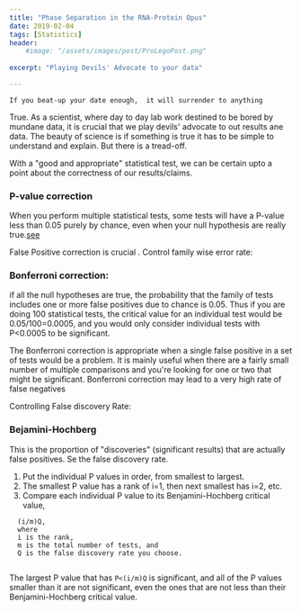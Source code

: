```yaml
---
title: "Phase Separation in the RNA-Protein Opus"
date: 2019-02-04
tags: [Statistics]
header:
    #image: "/assets/images/post/ProLegoPost.png"
    
excerpt: "Playing Devils' Advocate to your data"

---
```


`
If you beat-up your date enough,  it will surrender to anything
`

True.  As a scientist, where day to day lab work destined to be bored by mundane data, it 
is crucial that we play devils' advocate to out results ane data. The beauty of science is 
if something is true it has to be simple to understand and explain. But there is a 
tread-off. 

With a "good and appropriate" statistical test, we can be certain upto a point about the
correctness of our results/claims.

### P-value correction
When you perform multiple statistical tests, some tests will have a P-value less than 0.05 purely by chance, 
even when your null hypothesis are really true.[see](http://www.biostathandbook.com/multiplecomparisons.html)


False Positive correction is crucial . Control family wise error rate: 
### Bonferroni correction:
if all the null hypotheses are true, the probability that the family of tests 
includes one or more false positives due to chance is 0.05.
Thus if you are doing 100 statistical tests, the critical value for an individual 
test would be 0.05/100=0.0005, and you would only consider individual tests 
with P<0.0005 to be significant.

The Bonferroni correction is appropriate when a single false positive in a set of 
tests would be a problem.
It is mainly useful when there are a fairly small number of multiple comparisons 
and you're looking for one or two that might be significant. 
Bonferroni correction may lead to a very high rate of false negatives

Controlling False discovery Rate: 
### Bejamini-Hochberg
This is the proportion of "discoveries" (significant results) that are actually false
positives. Se the false discovery rate.

1. Put the individual P values in order, from smallest to largest.
2. The smallest P value has a rank of i=1, then next smallest has i=2, etc. 
3. Compare each individual P value to its Benjamini-Hochberg critical value, 

```  
  (i/m)Q, 
  where 
  i is the rank,
  m is the total number of tests, and 
  Q is the false discovery rate you choose. 
  
```
          
    
The largest P value that has ```P<(i/m)Q``` is significant, 
and all of the P values smaller than it are not significant,
even the ones that are not less than their Benjamini-Hochberg critical value.


